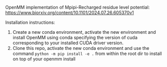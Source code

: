 OpenMM implementation of Mpipi-Recharged residue level potential: https://www.biorxiv.org/content/10.1101/2024.07.26.605370v1

Installation instructions:

1) Create a new conda environment, activate the new environment and install OpenMM using conda specifying the version of cuda corresponding to your installed CUDA driver version.
2) Clone this repo, activate the new conda environment and use the command `python -m pip install -e .` from within the root dir to install on top of your openmm install
